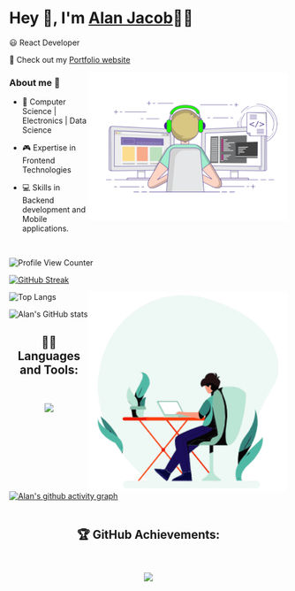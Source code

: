 

# Hey 👋, I'm [Alan Jacob](https://react-my-website.vercel.app/)👨‍💻



:smiley: React Developer 


💫 Check out my [Portfolio website](https://delightful-bay-08b850500.2.azurestaticapps.net/)



<!--  <img align="center" src="https://github.com/Noel6161131110/Noel6161131110/blob/main/assets/noel_paul_anim.gif" width="500"/> -->



<img align="right" alt="Code gif" src="https://github.com/Noel6161131110/Noel6161131110/blob/main/assets/coding-freak.gif" width="360"/>

### About me :eyes:

- 🎯 Computer Science | Electronics | Data Science 

- 🎮 Expertise in Frontend Technologies 

- 💻 Skills in Backend development and Mobile applications.

<br>

![Profile View Counter](https://komarev.com/ghpvc/?username=alanjacob-exe)

[![GitHub Streak](https://streak-stats.demolab.com?user=alanjacob-exe&theme=discord-old-blurple)](https://git.io/streak-stats)





<img align="right" alt="Code gif" src="https://github.com/Noel6161131110/Noel6161131110/blob/main/assets/coding.gif" width="360"/>



![Top Langs](https://github-readme-stats.vercel.app/api/top-langs/?username=alanjacob-exe&layout=compact&theme=github_dark)

![Alan's GitHub stats](https://github-readme-stats.vercel.app/api?username=alanjacob-exe&show_icons=true&theme=radical)


<h2 align="center"> 👨‍💻 Languages and Tools:</h2>
<br />

<p align="center">
  <a href="https://skillicons.dev">
    <img src="https://skillicons.dev/icons?i=python,vercel,linux,vscode,html,css,java,postman,javascript,c,git,md,github,bash,cpp,discord,firebase,githubactions,visualstudio,mongodb,mysql,postgres,powershell,cs,&perline=8" />
  </a>
</p>

<br />

[![Alan's github activity graph](https://github-readme-activity-graph.cyclic.app/graph?username=alanjacob-exe&bg_color=dbd1ff&color=9e4c98&line=505738&point=403d3d&area=true&hide_border=true)](https://github.com/ashutosh00710/github-readme-activity-graph)
<br><br>

<h2 align="center"> 🏆 GitHub Achievements:</h2>

<br/>

<p align="center">
<a href="#"><img src="https://github-profile-trophy.vercel.app/?username=alanjacob-exe&row=1&theme=discord"></a>
</p>


